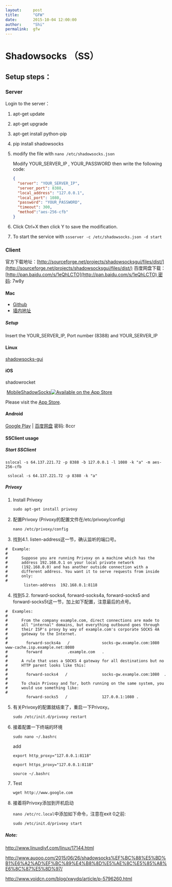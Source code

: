 ```yaml
---
layout:     post
title:      "GFW"
date:       2015-10-04 12:00:00
author:     "Shi"
permalink:  gfw
---
```


# Shadowsocks （SS）

## Setup steps：

### Server

Login to the server：

1. apt-get update

2. apt-get upgrade

3. apt-get install python-pip

4. pip install shadowsocks

5. modify the file with `nano /etc/shadowsocks.json`

   Modify YOUR_SERVER_IP , YOUR_PASSWORD then write the following code:

   ```json
   {
     "server": "YOUR_SERVER_IP",
     "server_port": 8388,  
     "local_address": "127.0.0.1",  
     "local_port": 1080,  
     "password": "YOUR_PASSWORD",
     "timeout": 300,  
     "method":"aes-256-cfb"
   }
   ```

6. Click Ctrl+X then click Y to save the modification.

7. To start the service with `ssserver -c /etc/shadowsocks.json -d start `

### Client

官方下载地址：[http://sourceforge.net/projects/shadowsocksgui/files/dist/](http://sourceforge.net/projects/shadowsocksgui/files/dist/)
百度网盘下载：[http://pan.baidu.com/s/1eQhLCTO](http://pan.baidu.com/s/1eQhLCTO) 密码: 7w8y

#### Mac

- [Github](https://github.com/shadowsocks/shadowsocks-iOS/releases)
- [墙内地址](http://getchrome.sinaapp.com/)

##### Setup

Insert the YOUR_SERVER_IP, Port number (8388) and YOUR_SERVER_IP

#### Linux 

[shadowsocks-gui](https://github.com/shadowsocks/shadowsocks-gui)

#### iOS

shadowrocket

 [MobileShadowSocks](https://github.com/shadowsocks/shadowsocks-iOS/tree/master)[![Available on the App Store](https://camo.githubusercontent.com/32145ebda8f8af17efbc9e2f411d0995416d97ea/68747470733a2f2f7261772e6769746875622e636f6d2f736861646f77736f636b732f736861646f77736f636b732d694f532f6d61737465722f61707073746f72652e706e67)](https://itunes.apple.com/us/app/shadowsocks/id665729974?ls=1&mt=8)

Please visit the [App Store](https://itunes.apple.com/us/app/shadowsocks/id665729974?ls=1&mt=8).

#### Android

[Google Play](https://play.google.com/store/apps/details?id=com.github.shadowsocks) | [百度网盘](http://pan.baidu.com/s/1kTIdvV5) 密码: 8ccr

#### SSClient usage

##### Start SSClient

`sslocal -s 64.137.221.72 -p 8388 -b 127.0.0.1 -l 1080 -k "a" -m aes-256-cfb`

` sslocal -s 64.137.221.72 -p 8388 -k "a"`

##### Privoxy

1. Install Privoxy

   `sudo apt-get install privoxy`

2. 配置Privoxy (Privoxy的配置文件在/etc/privoxy/config)

   `nano /etc/privoxy/config` 

3. 找到4.1. listen-address这一节，确认监听的端口号。

```
#  Example:
#
#      Suppose you are running Privoxy on a machine which has the
#      address 192.168.0.1 on your local private network
#      (192.168.0.0) and has another outside connection with a
#      different address. You want it to serve requests from inside
#      only:
#      
        listen-address  192.168.0.1:8118
```

4. 找到5.2. forward-socks4, forward-socks4a, forward-socks5 and forward-socks5t这一节，加上如下配置，注意最后的点号。

```
#  Examples:
#  
#      From the company example.com, direct connections are made to
#      all "internal" domains, but everything outbound goes through
#      their ISP's proxy by way of example.com's corporate SOCKS 4A
#      gateway to the Internet.
#  
#        forward-socks4a   /              socks-gw.example.com:1080  www-cache.isp.example.net:8080
#        forward           .example.com   .
#      
#      A rule that uses a SOCKS 4 gateway for all destinations but no
#      HTTP parent looks like this:
#
#        forward-socks4   /               socks-gw.example.com:1080  .
#      
#      To chain Privoxy and Tor, both running on the same system, you
#      would use something like:
#
         forward-socks5   /               127.0.0.1:1080 .

```

5. 有关Privoxy的配置就结束了，重启一下Privoxy。

   `sudo /etc/init.d/privoxy restart`

6. 接着配置一下终端的环境

   `sudo nano ~/.bashrc`

   add

   `export http_proxy="127.0.0.1:8118"`

   `export https_proxy="127.0.0.1:8118"`

   `source ~/.bashrc`

7. Test

   `wget http://www.google.com`

8. 接着将Privoxy添加到开机启动

   `nano /etc/rc.local`中添加如下命令，注意在exit 0之前:

   `sudo /etc/init.d/privoxy start`

##### Note:

http://www.linuxdiyf.com/linux/17144.html

http://www.auooo.com/2015/06/26/shadowsocks%EF%BC%88%E5%BD%B1%E6%A2%AD%EF%BC%89%E4%B8%8D%E5%AE%8C%E5%85%A8%E6%8C%87%E5%8D%97/

http://www.voidcn.com/blog/xwydq/article/p-5796260.html
